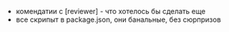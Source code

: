 * комендатии с [reviewer] - что хотелось бы сделать еще
* все скрипыт в package.json, они банальные, без сюрпризов